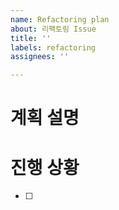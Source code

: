 ```yaml
---
name: Refactoring plan
about: 리팩토링 Issue
title: ''
labels: refactoring
assignees: ''

---
```


# 계획 설명

# 진행 상황
- [ ]
